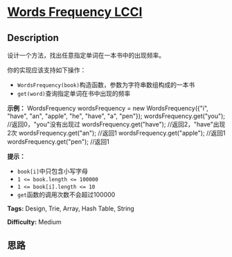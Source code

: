 # [Words Frequency LCCI][title]

## Description

设计一个方法，找出任意指定单词在一本书中的出现频率。

你的实现应该支持如下操作：

  * `WordsFrequency(book)`构造函数，参数为字符串数组构成的一本书
  * `get(word)`查询指定单词在书中出现的频率

**示例：**
            WordsFrequency wordsFrequency = new WordsFrequency({"i", "have", "an", "apple", "he", "have", "a", "pen"});    wordsFrequency.get("you"); //返回0，"you"没有出现过    wordsFrequency.get("have"); //返回2，"have"出现2次    wordsFrequency.get("an"); //返回1    wordsFrequency.get("apple"); //返回1    wordsFrequency.get("pen"); //返回1    

**提示：**

  * `book[i]`中只包含小写字母
  * `1 <= book.length <= 100000`
  * `1 <= book[i].length <= 10`
  * `get`函数的调用次数不会超过100000


**Tags:** Design, Trie, Array, Hash Table, String

**Difficulty:** Medium

## 思路

[title]: https://leetcode-cn.com/problems/words-frequency-lcci
